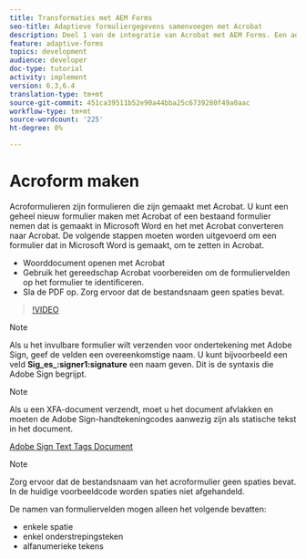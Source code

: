```yaml
---
title: Transformaties met AEM Forms
seo-title: Adaptieve formuliergegevens samenvoegen met Acrobat
description: Deel 1 van de integratie van Acrobat met AEM Forms. Een adaptief formulier maken met Acrobat en de gegevens samenvoegen om een PDF te verkrijgen.
feature: adaptive-forms
topics: development
audience: developer
doc-type: tutorial
activity: implement
version: 6.3,6.4
translation-type: tm+mt
source-git-commit: 451ca39511b52e90a44bba25c6739280f49a0aac
workflow-type: tm+mt
source-wordcount: '225'
ht-degree: 0%

---
```



# Acroform maken

Acroformulieren zijn formulieren die zijn gemaakt met Acrobat. U kunt een geheel nieuw formulier maken met Acrobat of een bestaand formulier nemen dat is gemaakt in Microsoft Word en het met Acrobat converteren naar Acrobat. De volgende stappen moeten worden uitgevoerd om een formulier dat in Microsoft Word is gemaakt, om te zetten in Acrobat.

* Woorddocument openen met Acrobat
* Gebruik het gereedschap Acrobat voorbereiden om de formuliervelden op het formulier te identificeren.
* Sla de PDF op. Zorg ervoor dat de bestandsnaam geen spaties bevat.


>[!VIDEO](https://video.tv.adobe.com/v/22575?quality=9&learn=on)

>[!NOTE]
>
>Als u het invulbare formulier wilt verzenden voor ondertekening met Adobe Sign, geef de velden een overeenkomstige naam. U kunt bijvoorbeeld een veld **Sig_es_:signer1:signature** een naam geven. Dit is de syntaxis die Adobe Sign begrijpt.

>[!NOTE]
>
>Als u een XFA-document verzendt, moet u het document afvlakken en moeten de Adobe Sign-handtekeningcodes aanwezig zijn als statische tekst in het document.

[Adobe Sign Text Tags Document](https://helpx.adobe.com/sign/using/text-tag.html)

>[!NOTE]
>
>Zorg ervoor dat de bestandsnaam van het acroformulier geen spaties bevat. In de huidige voorbeeldcode worden spaties niet afgehandeld.
>
>De namen van formuliervelden mogen alleen het volgende bevatten:
>
>* enkele spatie
>* enkel onderstrepingsteken
>* alfanumerieke tekens

